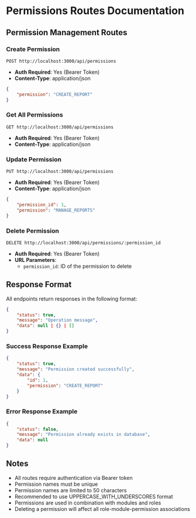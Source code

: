 # Permissions Routes Documentation

## Permission Management Routes

### Create Permission
```http
POST http://localhost:3000/api/permissions
```
- **Auth Required**: Yes (Bearer Token)
- **Content-Type**: application/json
```json
{
    "permission": "CREATE_REPORT"
}
```

### Get All Permissions
```http
GET http://localhost:3000/api/permissions
```
- **Auth Required**: Yes (Bearer Token)
- **Content-Type**: application/json

### Update Permission
```http
PUT http://localhost:3000/api/permissions
```
- **Auth Required**: Yes (Bearer Token)
- **Content-Type**: application/json
```json
{
    "permission_id": 1,
    "permission": "MANAGE_REPORTS"
}
```

### Delete Permission
```http
DELETE http://localhost:3000/api/permissions/:permission_id
```
- **Auth Required**: Yes (Bearer Token)
- **URL Parameters**: 
  - `permission_id`: ID of the permission to delete

## Response Format
All endpoints return responses in the following format:
```json
{
    "status": true,
    "message": "Operation message",
    "data": null | {} | []
}
```

### Success Response Example
```json
{
    "status": true,
    "message": "Permission created successfully",
    "data": {
        "id": 1,
        "permission": "CREATE_REPORT"
    }
}
```

### Error Response Example
```json
{
    "status": false,
    "message": "Permission already exists in database",
    "data": null
}
```

## Notes
- All routes require authentication via Bearer token
- Permission names must be unique
- Permission names are limited to 50 characters
- Recommended to use UPPERCASE_WITH_UNDERSCORES format
- Permissions are used in combination with modules and roles
- Deleting a permission will affect all role-module-permission associations